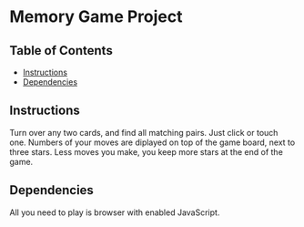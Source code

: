 # Memory Game Project

## Table of Contents

* [Instructions](#instructions)
* [Dependencies](#dependencies)

## Instructions

Turn over any two cards, and find all matching pairs. Just click or touch one.
Numbers of your moves are diplayed on top of the game board, next to three stars.
Less moves you make, you keep more stars at the end of the game.

## Dependencies

All you need to play is browser with enabled JavaScript.